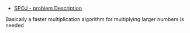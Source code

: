 * [SPOJ - problem Description](http://www.spoj.com/problems/MUL/)

Basically a faster multiplication algorithm for multiplying larger numbers is needed
